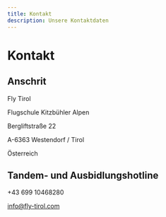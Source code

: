 ```yaml
---
title: Kontakt
description: Unsere Kontaktdaten
---
```

# Kontakt

<content-image picture="/media/team/team.jpg"></content-image>


## Anschrit

Fly Tirol

Flugschule Kitzbühler Alpen

Bergliftstraße 22

A-6363 Westendorf / Tirol

Österreich

## Tandem- und Ausbidlungshotline

+43 699 10468280

info@fly-tirol.com
